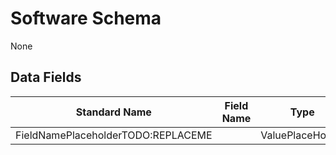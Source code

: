 # Software Schema
None

## Data Fields
|Standard Name|Field Name|Type|Description|Sample Value|
|---|---|---|---|---|
|FieldNamePlaceholderTODO:REPLACEME||ValuePlaceHolder|DescriptionPlaceHolder|``|